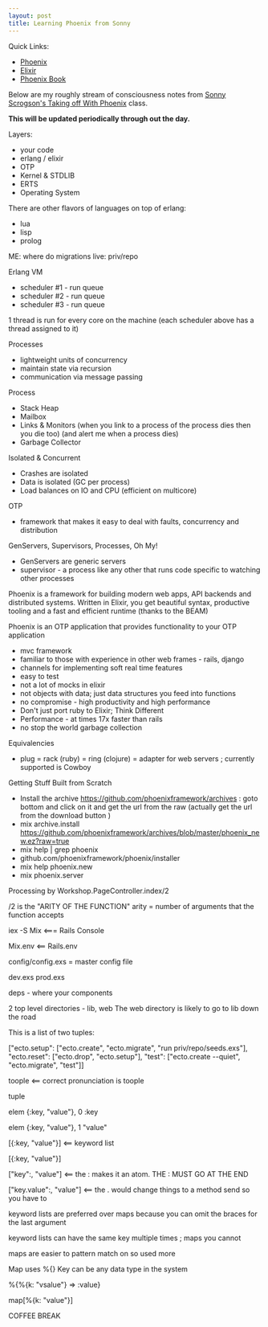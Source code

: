 ```yaml
---
layout: post
title: Learning Phoenix from Sonny
---
```


Quick Links:
* [Phoenix](http://www.phoenixframework.org)
* [Elixir](http://elixir-lang.org)
* [Phoenix Book](https://pragprog.com/book/phoenix/programming-phoenix)

Below are my roughly stream of consciousness notes from [Sonny Scrogson's Taking off With Phoenix](https://github.com/scrogson/taking-off-with-phoenix/) class.

**This will be updated periodically through out the day.**

Layers:

  * your code
  * erlang / elixir
  * OTP
  * Kernel & STDLIB
  * ERTS
  * Operating System
  
There are other flavors of languages on top of erlang:

  * lua
  * lisp
  * prolog
  
ME: where do migrations live: priv/repo
  
Erlang VM

  * scheduler #1 - run queue
  * scheduler #2 - run queue
  * scheduler #3 - run queue
  
1 thread is run for every core on the machine (each scheduler above has a thread assigned to it)  

Processes

  * lightweight units of concurrency
  * maintain state via recursion
  * communication via message passing
  
Process

  * Stack   Heap
  * Mailbox
  * Links & Monitors (when you link to a process of the process dies then you die too) (and alert me when a process dies)
  * Garbage Collector  
  
Isolated & Concurrent

  * Crashes are isolated
  * Data is isolated (GC per process)
  * Load balances on IO and CPU (efficient on multicore)
  
OTP 

  * framework that makes it easy to deal with faults, concurrency and distribution
  
GenServers, Supervisors, Processes, Oh My!

  * GenServers are generic servers
  * supervisor - a process like any other that runs code specific to watching other processes
  
Phoenix is a framework for building modern web apps, API backends and distributed systems.  Written in Elixir, you get beautiful syntax, productive tooling and a fast and efficient runtime (thanks to the BEAM)      

Phoenix is an OTP application that provides functionality to your OTP application

  * mvc framework
  * familiar to those with experience in other web frames - rails, django
  * channels for implementing soft real time features
  * easy to test
  * not a lot of mocks in elixir
  * not objects with data; just data structures you feed into functions
  * no compromise - high productivity and high performance
  * Don't just port ruby to Elixir; Think Different
  * Performance - at times 17x faster than rails
  * no stop the world garbage collection
  
Equivalencies

  * plug = rack (ruby) = ring (clojure) = adapter for web servers ; currently supported is Cowboy
  
Getting Stuff Built from Scratch
  
  * Install the archive https://github.com/phoenixframework/archives : goto bottom and click on it and get the url from the raw (actually get the url from the download button )
  * mix archive.install https://github.com/phoenixframework/archives/blob/master/phoenix_new.ez?raw=true  
  * mix help | grep phoenix
  * github.com/phoenixframework/phoenix/installer
  * mix help phoenix.new
  * mix phoenix.server
  
  Processing by Workshop.PageController.index/2 
  
  /2 is the "ARITY OF THE FUNCTION" arity = number of arguments that the function accepts
  
  iex -S Mix <=== Rails Console
  
  Mix.env <== Rails.env
  
  config/config.exs = master config file
  
  dev.exs
  prod.exs
  
  deps - where your components
  
  2 top level directories - lib, web  The web directory is likely to go to lib down the road
  
  This is a list of two tuples:
  
  ["ecto.setup": ["ecto.create", "ecto.migrate", "run priv/repo/seeds.exs"],
   "ecto.reset": ["ecto.drop", "ecto.setup"],
   "test": ["ecto.create --quiet", "ecto.migrate", "test"]]
   
   toople  <== correct pronunciation is toople
   
   tuple 
   
   
   elem {:key, "value"}, 0
   :key
   
   elem {:key, "value"}, 1
   "value"
   
   [{:key, "value"}] <== keyword list
   
   [{:key, "value"}]
   
   ["key":, "value"]  <== the : makes it an atom.  THE : MUST GO AT THE END 
   
   ["key.value":, "value"] <== the . would change things to a method send so you have to 
   
   
   keyword lists are preferred over maps because you can omit the braces for the last argument
   
   keyword lists can have the same key multiple times ; maps you cannot
   
   maps are easier to pattern match on so used more
   
   Map uses %{}    Key can be any data type in the system
   
   %{%{k: "vsalue"} => :value}
   
   map[%{k: "value"}]
   
   COFFEE BREAK
   
   
